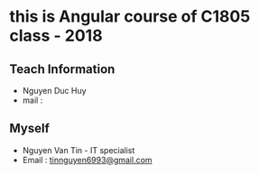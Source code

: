 # this is Angular course of C1805 class - 2018
## Teach Information

- Nguyen Duc Huy
- mail : 
## Myself
- Nguyen Van Tin - IT specialist
- Email : tinnguyen6993@gmail.com



